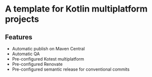 # A template for Kotlin multiplatform projects 

## Features
* Automatic publish on Maven Central
* Automatic QA
* Pre-configured Kotest multiplatform
* Pre-configured Renovate
* Pre-configured semantic release for conventional commits
